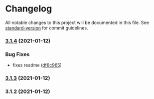 # Changelog

All notable changes to this project will be documented in this file. See [standard-version](https://github.com/conventional-changelog/standard-version) for commit guidelines.

### [3.1.4](https://github.com/rohanremo/automated-release-notes/compare/v3.1.3...v3.1.4) (2021-01-12)


### Bug Fixes

* fixes readme ([df6c965](https://github.com/rohanremo/automated-release-notes/commit/df6c965411bde19efb515601b5d9c03ea2ba08c8))

### [3.1.3](https://github.com/rohanremo/automated-release-notes/compare/v3.1.2...v3.1.3) (2021-01-12)

### 3.1.2 (2021-01-12)
